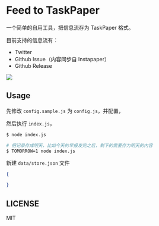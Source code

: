 # Feed to TaskPaper

一个简单的自用工具，把信息流存为 TaskPaper 格式。

目前支持的信息流有：

* Twitter
* Github Issue（内容同步自 Instapaper）
* Github Release

![](https://cdn.nlark.com/yuque/0/2019/png/86025/1556114122722-d2c95b44-6c36-4901-b99f-8ab713f44e2e.png)

## Usage

先修改 `config.sample.js` 为 `config.js`，并配置，

然后执行 `index.js`，

```bash
$ node index.js

# 把记录存成明天，比如今天的早报发完之后，剩下的需要存为明天的内容
$ TOMORROW=1 node index.js
```

新建 `data/store.json` 文件

```json
{

}
```

## LICENSE

MIT
